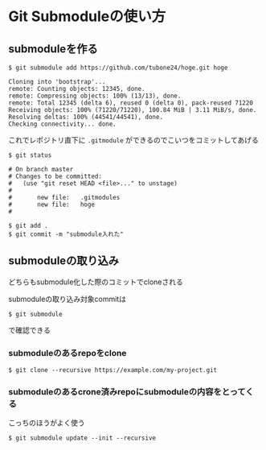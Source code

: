 # Git Submoduleの使い方

## submoduleを作る

```
$ git submodule add https://github.com/tubone24/hoge.git hoge

Cloning into 'bootstrap'...
remote: Counting objects: 12345, done.
remote: Compressing objects: 100% (13/13), done.
remote: Total 12345 (delta 6), reused 0 (delta 0), pack-reused 71220
Receiving objects: 100% (71220/71220), 100.84 MiB | 3.11 MiB/s, done.
Resolving deltas: 100% (44541/44541), done.
Checking connectivity... done.
```

これでレポジトリ直下に `.gitmodule` ができるのでこいつをコミットしてあげる

```
$ git status

# On branch master
# Changes to be committed:
#   (use "git reset HEAD <file>..." to unstage)
#
#       new file:   .gitmodules
#       new file:   hoge
#

$ git add .
$ git commit -m "submodule入れた"
```

## submoduleの取り込み

どちらもsubmodule化した際のコミットでcloneされる

submoduleの取り込み対象commitは

```
$ git submodule
```

で確認できる

### submoduleのあるrepoをclone

```
$ git clone --recursive https://example.com/my-project.git
```

### submoduleのあるcrone済みrepoにsubmoduleの内容をとってくる

こっちのほうがよく使う

```
$ git submodule update --init --recursive
```

###
